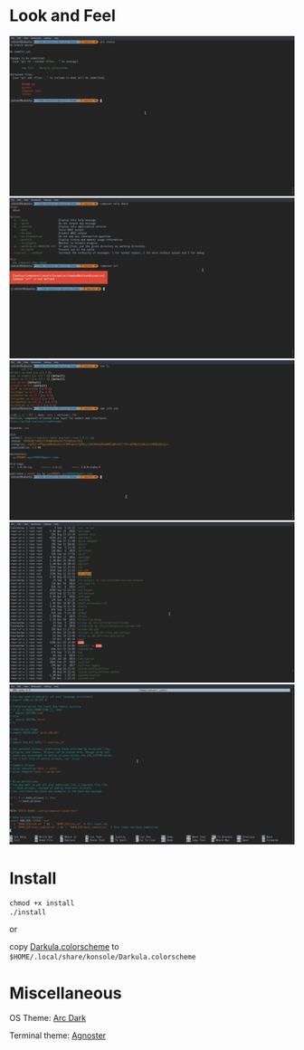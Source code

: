 # Look and Feel

![git](https://github.com/cetver/kde-konsole-darcula-theme/raw/master/assets/git.png)
![composer](https://github.com/cetver/kde-konsole-darcula-theme/raw/master/assets/composer.png)
![node](https://github.com/cetver/kde-konsole-darcula-theme/raw/master/assets/node.png)
![ll](https://github.com/cetver/kde-konsole-darcula-theme/raw/master/assets/ll.png)
![nano](https://github.com/cetver/kde-konsole-darcula-theme/raw/master/assets/nano.png)

# Install 

```
chmod +x install
./install
```

or

copy [Darkula.colorscheme](https://github.com/cetver/kde-konsole-darcula-theme/raw/master/Darkula.colorscheme) to `$HOME/.local/share/konsole/Darkula.colorscheme`

# Miscellaneous

OS Theme: [Arc Dark](https://store.kde.org/p/1167640/)

Terminal theme: [Agnoster](https://github.com/agnoster/agnoster-zsh-theme)   